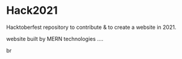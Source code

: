 # Hack2021

Hacktoberfest repository to contribute & to create a website in 2021. 



website
built by MERN technologies ....

br
